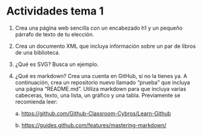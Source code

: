# Actividades tema 1

1. Crea una página web sencilla con un encabezado h1 y un pequeño párrafo de texto de tu elección.
2. Crea un documento XML que incluya información sobre un par de libros de una biblioteca.
3. ¿Qué es SVG? Busca un ejemplo.
4. ¿Qué es markdown? Crea una cuenta en GitHub, si no la tienes ya. A continuación,
crea un repositorio nuevo llamado “prueba” que incluya una página “README.md”. Utiliza markdown para que incluya varias cabeceras, texto, una lista, un gráfico y una tabla. Previamente se recomienda leer:

	a. https://github.com/Github-Classroom-Cybros/Learn-Github
	
	b. https://guides.github.com/features/mastering-markdown/
